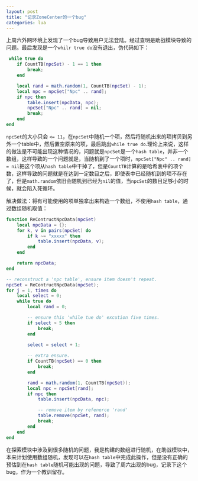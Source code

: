 ```yaml
---
layout: post
title: "记录ZoneCenter的一个bug"
categories: lua
---
```


上周六外网环境上发现了一个bug导致用户无法登陆。经过查明是助战模块导致的问题。最后发现是一个```whilr true do```没有退出，伪代码如下：  

``` lua
 while true do
    if CountTB(npcSet) - 1 == 1 then
        break;
    end

    local rand = math.random(1, CountTB(npcSet) - 1);
    local npc = npcSet["Npc" .. rand];
    if npc then
        table.insert(npcData, npc);
        npcSet["Npc" .. rand] = nil;
        break;
    end
end
```

```npcSet```的大小只会 ```<= 11```，在```npcSet```中随机一个项，然后将随机出来的项拷贝到另外一个table中，然后置空原来的项，最后跳出```while true do```.理论上来说，这样的做法是不可能出现这种情况的，问题就是```npcSet```是一个```hash table```，并非一个数组，这样导致的一个问题就是，当随机到了一个项时，```npcSet["Npc" .. rand] = nil```把这个项从```hash table```中干掉了，但是```CountTB```计算的是哈希表中的项个数，这样导致的问题就是在达到一定数目之后，即使表中已经随机到的项不存在了，但是```math.random```依旧会随机到已经为```nil```的值，当```npcSet```的数目足够小的时候，就会陷入死循环。

解决做法：将有可能使用的项单独拿出来构造一个数组，不使用```hash table```，通过数组随机取值：  

``` lua
function ReContructNpcData(npcSet)
    local npcData = {};
    for k, v in pairs(npcSet) do
        if k ~= "xxxxx" then
            table.insert(npcData, v);
        end
    end

    return npcData;
end

-- reconstruct a 'npc table', ensure item doesn't repeat.
npcSet = ReContructNpcData(npcSet);
for j = 1, times do
    local select = 0;
    while true do
        local rand = 0;

		-- ensure this 'while tue do' excution five times. 
        if select > 5 then
            break;
        end

        select = select + 1;
		
		-- extra ensure.
        if CountTB(npcSet) == 0 then
			break;
        end

        rand = math.random(1, CountTB(npcSet));
        local npc = npcSet[rand];
        if npc then
            table.insert(npcData, npc);

			-- remove item by refenerce 'rand'
            table.remove(npcSet, rand);
            break;
        end
    end
end
```

在探索模块中涉及到很多随机的问题，我是构建的数组进行随机，在助战模块中，本来计划使用数组随机，发现可以在```hash table```中完成此操作，但是没有正确的预估到在```hash table```随机可能出现的问题，导致了周六出现的bug，记录下这个bug，作为一个教训留存。

